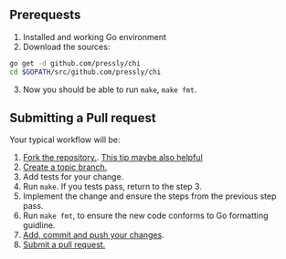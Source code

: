 ## Prerequests

1. Installed and working Go environment
2. Download the sources:

```bash
go get -d github.com/pressly/chi
cd $GOPATH/src/github.com/pressly/chi
```

3. Now you should be able to run `make`, `make fmt`.

## Submitting a Pull request

Your typical workflow will be:

1. [Fork the repository.][fork]. [This tip maybe also helpful][go-fork-tip]
2. [Create a topic branch.][branch]
3. Add tests for your change.
4. Run `make`. If you tests pass, return to the step 3.
5. Implement the change and ensure the steps from the previous step pass.
6. Run `make fmt`, to ensure the new code conforms to Go formatting guidline.
7. [Add, commit and push your changes][git-help]. 
8. [Submit a pull request.][pull-req]


[go-fork-tip]: http://blog.campoy.cat/2014/03/github-and-go-forking-pull-requests-and.html 
[fork]: https://help.github.com/articles/fork-a-repo
[branch]: http://learn.github.com/p/branching.html
[git-help]: https://guides.github.com
[pull-req]: https://help.github.com/articles/using-pull-requests
